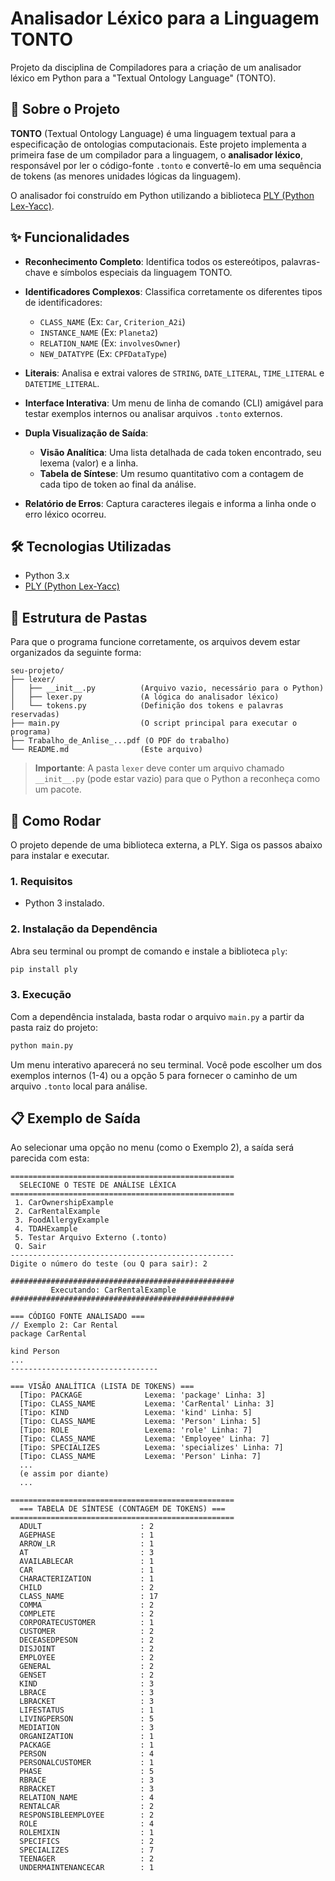 # Analisador Léxico para a Linguagem TONTO

Projeto da disciplina de Compiladores para a criação de um analisador léxico em Python para a "Textual Ontology Language" (TONTO).

## 📖 Sobre o Projeto

**TONTO** (Textual Ontology Language) é uma linguagem textual para a especificação de ontologias computacionais. Este projeto implementa a primeira fase de um compilador para a linguagem, o **analisador léxico**, responsável por ler o código-fonte `.tonto` e convertê-lo em uma sequência de tokens (as menores unidades lógicas da linguagem).

O analisador foi construído em Python utilizando a biblioteca [PLY (Python Lex-Yacc)](http://www.dabeaz.com/ply/).

## ✨ Funcionalidades

*   **Reconhecimento Completo**: Identifica todos os estereótipos, palavras-chave e símbolos especiais da linguagem TONTO.

*   **Identificadores Complexos**: Classifica corretamente os diferentes tipos de identificadores:
    *   `CLASS_NAME` (Ex: `Car`, `Criterion_A2i`)
    *   `INSTANCE_NAME` (Ex: `Planeta2`)
    *   `RELATION_NAME` (Ex: `involvesOwner`)
    *   `NEW_DATATYPE` (Ex: `CPFDataType`)

*   **Literais**: Analisa e extrai valores de `STRING`, `DATE_LITERAL`, `TIME_LITERAL` e `DATETIME_LITERAL`.

*   **Interface Interativa**: Um menu de linha de comando (CLI) amigável para testar exemplos internos ou analisar arquivos `.tonto` externos.

*   **Dupla Visualização de Saída**:
    *   **Visão Analítica**: Uma lista detalhada de cada token encontrado, seu lexema (valor) e a linha.
    *   **Tabela de Síntese**: Um resumo quantitativo com a contagem de cada tipo de token ao final da análise.

*   **Relatório de Erros**: Captura caracteres ilegais e informa a linha onde o erro léxico ocorreu.

## 🛠️ Tecnologias Utilizadas

*   Python 3.x
*   [PLY (Python Lex-Yacc)](http://www.dabeaz.com/ply/)

## 📁 Estrutura de Pastas

Para que o programa funcione corretamente, os arquivos devem estar organizados da seguinte forma:

```
seu-projeto/
├── lexer/
│   ├── __init__.py          (Arquivo vazio, necessário para o Python)
│   ├── lexer.py             (A lógica do analisador léxico)
│   └── tokens.py            (Definição dos tokens e palavras reservadas)
├── main.py                  (O script principal para executar o programa)
├── Trabalho_de_Anlise_...pdf (O PDF do trabalho)
└── README.md                (Este arquivo)
```

> **Importante**: A pasta `lexer` deve conter um arquivo chamado `__init__.py` (pode estar vazio) para que o Python a reconheça como um pacote.

## 🚀 Como Rodar

O projeto depende de uma biblioteca externa, a PLY. Siga os passos abaixo para instalar e executar.

### 1. Requisitos

*   Python 3 instalado.

### 2. Instalação da Dependência

Abra seu terminal ou prompt de comando e instale a biblioteca `ply`:

```bash
pip install ply
```

### 3. Execução

Com a dependência instalada, basta rodar o arquivo `main.py` a partir da pasta raiz do projeto:

```bash
python main.py
```

Um menu interativo aparecerá no seu terminal. Você pode escolher um dos exemplos internos (1-4) ou a opção 5 para fornecer o caminho de um arquivo `.tonto` local para análise.

## 📋 Exemplo de Saída

Ao selecionar uma opção no menu (como o Exemplo 2), a saída será parecida com esta:

```
==================================================
  SELECIONE O TESTE DE ANÁLISE LÉXICA
==================================================
 1. CarOwnershipExample
 2. CarRentalExample
 3. FoodAllergyExample
 4. TDAHExample
 5. Testar Arquivo Externo (.tonto)
 Q. Sair
--------------------------------------------------
Digite o número do teste (ou Q para sair): 2

##################################################
         Executando: CarRentalExample
##################################################

=== CÓDIGO FONTE ANALISADO ===
// Exemplo 2: Car Rental
package CarRental

kind Person
...
---------------------------------

=== VISÃO ANALÍTICA (LISTA DE TOKENS) ===
  [Tipo: PACKAGE              Lexema: 'package' Linha: 3]
  [Tipo: CLASS_NAME           Lexema: 'CarRental' Linha: 3]
  [Tipo: KIND                 Lexema: 'kind' Linha: 5]
  [Tipo: CLASS_NAME           Lexema: 'Person' Linha: 5]
  [Tipo: ROLE                 Lexema: 'role' Linha: 7]
  [Tipo: CLASS_NAME           Lexema: 'Employee' Linha: 7]
  [Tipo: SPECIALIZES          Lexema: 'specializes' Linha: 7]
  [Tipo: CLASS_NAME           Lexema: 'Person' Linha: 7]
  ...
  (e assim por diante)
  ...

==================================================
  === TABELA DE SÍNTESE (CONTAGEM DE TOKENS) ===
==================================================
  ADULT                      : 2
  AGEPHASE                   : 1
  ARROW_LR                   : 1
  AT                         : 3
  AVAILABLECAR               : 1
  CAR                        : 1
  CHARACTERIZATION           : 1
  CHILD                      : 2
  CLASS_NAME                 : 17
  COMMA                      : 2
  COMPLETE                   : 2
  CORPORATECUSTOMER          : 1
  CUSTOMER                   : 2
  DECEASEDPESON              : 2
  DISJOINT                   : 2
  EMPLOYEE                   : 2
  GENERAL                    : 2
  GENSET                     : 2
  KIND                       : 3
  LBRACE                     : 3
  LBRACKET                   : 3
  LIFESTATUS                 : 1
  LIVINGPERSON               : 5
  MEDIATION                  : 3
  ORGANIZATION               : 1
  PACKAGE                    : 1
  PERSON                     : 4
  PERSONALCUSTOMER           : 1
  PHASE                      : 5
  RBRACE                     : 3
  RBRACKET                   : 3
  RELATION_NAME              : 4
  RENTALCAR                  : 2
  RESPONSIBLEEMPLOYEE        : 2
  ROLE                       : 4
  ROLEMIXIN                  : 1
  SPECIFICS                  : 2
  SPECIALIZES                : 7
  TEENAGER                   : 2
  UNDERMAINTENANCECAR        : 1
```
